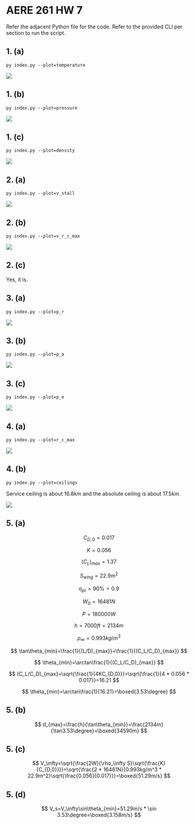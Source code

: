 # AERE 261 HW 7

Refer the adjacent Python file for the code. Refer to the provided CLI per section to run the script.

## 1. (a)

`py index.py --plot=temperature`

![](https://i.imgur.com/JjfCAv8.png)

## 1. (b)

`py index.py --plot=pressure`

![](https://i.imgur.com/47g5CXB.png)

## 1. (c)

`py index.py --plot=density`

![](https://i.imgur.com/r91RnYE.png)

## 2. (a)

`py index.py --plot=v_stall`

![](https://i.imgur.com/tXf3J3g.png)

## 2. (b)

`py index.py --plot=v_r_c_max`

![](https://i.imgur.com/7IhKa87.png)

## 2. (c)

Yes, it is.

## 3. (a)

`py index.py --plot=p_r`

![](https://i.imgur.com/1fkANzm.png)

## 3. (b)

`py index.py --plot=p_a`

![](https://i.imgur.com/CF5b2O7.png)

## 3. (c)

`py index.py --plot=p_e`

![](https://i.imgur.com/TWeR79O.png)

## 4. (a)

`py index.py --plot=r_c_max`

![](https://i.imgur.com/FdF0Z8Q.png)

## 4. (b)

`py index.py --plot=ceilings`

Service ceiling is about $16.8km$ and the absolute ceiling is about $17.5km$.

![](https://i.imgur.com/iOO1UBp.png)

## 5. (a)

$$
C_{D,0}=0.017
$$

$$
K=0.056
$$

$$
(C_L)_{max}=1.37
$$

$$
S_{wing}=22.9m^2
$$

$$
\eta_{pr}=90\%=0.9
$$

$$
W_0=16481N
$$

$$
P=180000W
$$

$$
h=7000ft=2134m
$$

$$
\rho_\infty=0.993kg/m^3
$$

$$
\tan\theta_{min}=\frac{1}{(L/D)_{max}}=\frac{1}{(C_L/C_D)_{max}}
$$

$$
\theta_{min}=\arctan\frac{1}{(C_L/C_D)_{max}}
$$

$$
(C_L/C_D)_{max}=\sqrt{\frac{1}{4KC_{D,0}}}=\sqrt{\frac{1}{4 * 0.056 * 0.017}}=16.21
$$

$$
\theta_{min}=\arctan\frac{1}{16.21}=\boxed{3.53\degree}
$$

## 5. (b)

$$
d_{max}=\frac{h}{\tan\theta_{min}}=\frac{2134m}{\tan3.53\degree}=\boxed{34590m}
$$

## 5. (c)

$$
V_\infty=\sqrt{\frac{2W}{\rho_\infty S}\sqrt{\frac{K}{C_{D,0}}}}=\sqrt{\frac{2 * 16481N}{0.993kg/m^3 * 22.9m^2}\sqrt{\frac{0.056}{0.017}}}=\boxed{51.29m/s}
$$

## 5. (d)

$$
V_s=V_\infty\sin\theta_{min}=51.29m/s * \sin 3.53\degree=\boxed{3.158m/s}
$$
